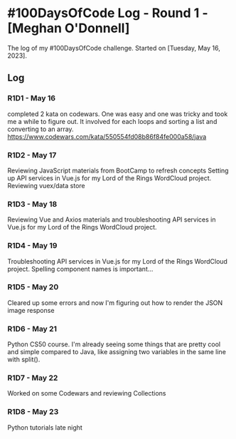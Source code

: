 # #100DaysOfCode Log - Round 1 - [Meghan O'Donnell]

The log of my #100DaysOfCode challenge. Started on [Tuesday, May 16, 2023].

## Log

### R1D1 - May 16

completed 2 kata on codewars. One was easy and one was tricky and took me a while to figure out. 
It involved for each loops and sorting a list and converting to an array. 
https://www.codewars.com/kata/550554fd08b86f84fe000a58/java

### R1D2 - May 17

Reviewing JavaScript materials from BootCamp to refresh concepts
Setting up API services in Vue.js for my Lord of the Rings WordCloud project. 
Reviewing vuex/data store

### R1D3 - May 18

Reviewing Vue and Axios materials and troubleshooting API services in Vue.js for 
my Lord of the Rings WordCloud project.

### R1D4 - May 19

Troubleshooting API services in Vue.js for 
my Lord of the Rings WordCloud project. 
Spelling component names is important...

### R1D5 - May 20

Cleared up some errors and now I'm figuring out how to render the JSON image response

### R1D6 - May 21

Python CS50 course. I'm already seeing some things that are pretty cool and simple compared to Java, 
like assigning two variables in the same line with split().

### R1D7 - May 22

Worked on some Codewars and reviewing Collections

### R1D8 - May 23

Python tutorials late night